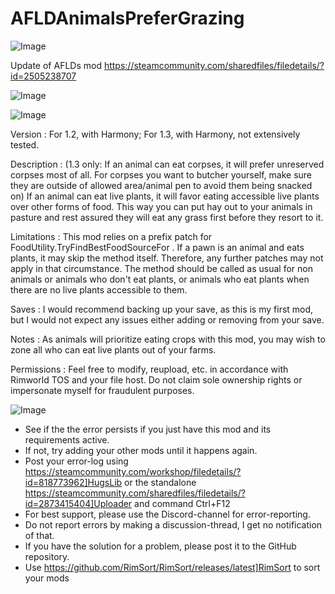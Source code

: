 # AFLDAnimalsPreferGrazing

![Image](https://i.imgur.com/buuPQel.png)

Update of AFLDs mod https://steamcommunity.com/sharedfiles/filedetails/?id=2505238707

![Image](https://i.imgur.com/pufA0kM.png)

	
![Image](https://i.imgur.com/Z4GOv8H.png)

Version : For 1.2, with Harmony; For 1.3, with Harmony, not extensively tested. 

Description : (1.3 only: If an animal can eat corpses, it will prefer unreserved corpses most of all. For corpses you want to butcher yourself, make sure they are outside of allowed area/animal pen to avoid them being snacked on) If an animal can eat live plants, it will favor eating accessible live plants over other forms of food. This way you can put hay out to your animals in pasture and rest assured they will eat any grass first before they resort to it. 

Limitations : This mod relies on a prefix patch for FoodUtility.TryFindBestFoodSourceFor . If a pawn is an animal and eats plants, it may skip the method itself. Therefore, any further patches may not apply in that circumstance. The method should be called as usual for non animals or animals who don't eat plants, or animals who eat plants when there are no live plants accessible to them. 

Saves : I would recommend backing up your save, as this is my first mod, but I would not expect any issues either adding or removing from your save.

Notes : As animals will prioritize eating crops with this mod, you may wish to zone all who can eat live plants out of your farms. 

Permissions : Feel free to modify, reupload, etc. in accordance with Rimworld TOS and your file host. Do not claim sole ownership rights or impersonate myself for fraudulent purposes.

![Image](https://i.imgur.com/PwoNOj4.png)



-  See if the the error persists if you just have this mod and its requirements active.
-  If not, try adding your other mods until it happens again.
-  Post your error-log using https://steamcommunity.com/workshop/filedetails/?id=818773962]HugsLib or the standalone https://steamcommunity.com/sharedfiles/filedetails/?id=2873415404]Uploader and command Ctrl+F12
-  For best support, please use the Discord-channel for error-reporting.
-  Do not report errors by making a discussion-thread, I get no notification of that.
-  If you have the solution for a problem, please post it to the GitHub repository.
-  Use https://github.com/RimSort/RimSort/releases/latest]RimSort to sort your mods


